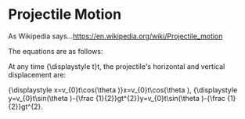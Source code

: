 # Projectile Motion
As Wikipedia says...https://en.wikipedia.org/wiki/Projectile_motion

The equations are as follows:

At any time {\displaystyle t}t, the projectile's horizontal and vertical displacement are:

{\displaystyle x=v_{0}t\cos(\theta )}x=v_{0}t\cos(\theta ),
{\displaystyle y=v_{0}t\sin(\theta )-{\frac {1}{2}}gt^{2}}y=v_{0}t\sin(\theta )-{\frac  {1}{2}}gt^{2}. 